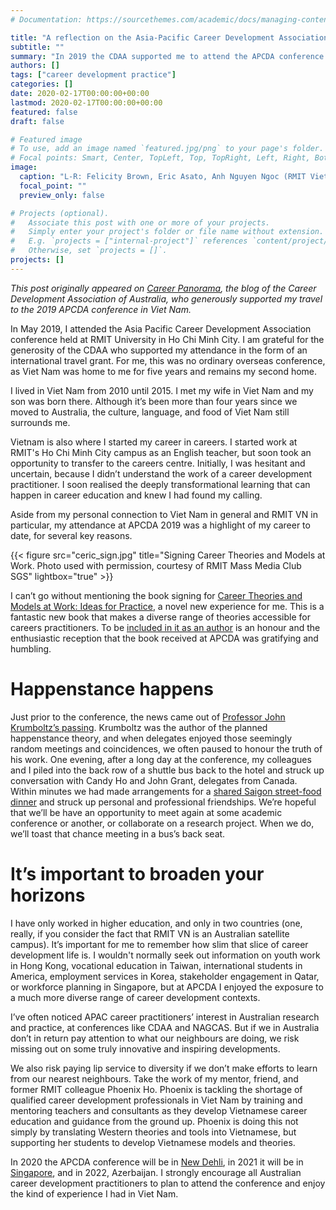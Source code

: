 ```yaml
---
# Documentation: https://sourcethemes.com/academic/docs/managing-content/

title: "A reflection on the Asia-Pacific Career Development Association conference 2019, Ho Chi Minh City, Vietnam"
subtitle: ""
summary: "In 2019 the CDAA supported me to attend the APCDA conference in Viet Nam. "
authors: []
tags: ["career development practice"]
categories: []
date: 2020-02-17T00:00:00+00:00
lastmod: 2020-02-17T00:00:00+00:00
featured: false
draft: false

# Featured image
# To use, add an image named `featured.jpg/png` to your page's folder.
# Focal points: Smart, Center, TopLeft, Top, TopRight, Left, Right, BottomLeft, Bottom, BottomRight.
image:
  caption: "L-R: Felicity Brown, Eric Asato, Anh Nguyen Ngoc (RMIT Vietnam), Phoenix Ho (Hon Viet Institute), Michael Healy (USQ)"
  focal_point: ""
  preview_only: false

# Projects (optional).
#   Associate this post with one or more of your projects.
#   Simply enter your project's folder or file name without extension.
#   E.g. `projects = ["internal-project"]` references `content/project/deep-learning/index.md`.
#   Otherwise, set `projects = []`.
projects: []
---
```


_This post originally appeared on [Career Panorama](https://www.cdaa.org.au/blog/experiences-and-learnings-from-the-2019-apcda-annual-conference), the blog of the Career Development Association of Australia, who generously supported my travel to the 2019 APCDA conference in Viet Nam._

In May 2019, I attended the Asia Pacific Career Development Association conference held at RMIT University in Ho Chi Minh City. 
I am grateful for the generosity of the CDAA who supported my attendance in the form of an international travel grant. 
For me, this was no ordinary overseas conference, as Viet Nam was home to me for five years and remains my second home.

I lived in Viet Nam from 2010 until 2015. 
I met my wife in Viet Nam and my son was born there. 
Although it’s been more than four years since we moved to Australia, the culture, language, and food of Viet Nam still surrounds me.

Vietnam is also where I started my career in careers. 
I started work at RMIT's Ho Chi Minh City campus as an English teacher, but soon took an opportunity to transfer to the careers centre. 
Initially, I was hesitant and uncertain, because I didn’t understand the work of a career development practitioner. 
I soon realised the deeply transformational learning that can happen in career education and knew I had found my calling.

Aside from my personal connection to Viet Nam in general and RMIT VN in particular, my attendance at APCDA 2019 was a highlight of my career to date, for several key reasons.

{{< figure src="ceric_sign.jpg" title="Signing Career Theories and Models at Work. Photo used with permission, courtesy of RMIT Mass Media Club SGS" lightbox="true" >}}

I can’t go without mentioning the book signing for [Career Theories and Models at Work: Ideas for Practice](https://ceric.ca/publications/career-theories-and-models-at-work-ideas-for-practice/), a novel new experience for me. 
This is a fantastic new book that makes a diverse range of theories accessible for careers practitioners. 
To be [included in it as an author](https://mojohealy.com/publication/healy-mcilveen-2019/) is an honour and the enthusiastic reception that the book received at APCDA was gratifying and humbling.

# Happenstance happens
Just prior to the conference, the news came out of [Professor John Krumboltz’s passing](https://ed.stanford.edu/news/stanford-professor-john-d-krumboltz-who-developed-theory-planned-happenstance-dies). Krumboltz was the author of the planned happenstance theory, and when delegates enjoyed those seemingly random meetings and coincidences, we often paused to honour the truth of his work. 
One evening, after a long day at the conference, my colleagues and I piled into the back row of a shuttle bus back to the hotel and struck up conversation with Candy Ho and John Grant, delegates from Canada. 
Within minutes we had made arrangements for a [shared Saigon street-food dinner](https://twitter.com/CanceHo/status/1133621108958216192/photo/2) and struck up personal and professional friendships. 
We’re hopeful that we’ll be have an opportunity to meet again at some academic conference or another, or collaborate on a research project. 
When we do, we’ll toast that chance meeting in a bus’s back seat.

# It’s important to broaden your horizons
I have only worked in higher education, and only in two countries (one, really, if you consider the fact that RMIT VN is an Australian satellite campus). 
It’s important for me to remember how slim that slice of career development life is. 
I wouldn't normally seek out information on youth work in Hong Kong, vocational education in Taiwan, international students in America, employment services in Korea, stakeholder engagement in Qatar, or workforce planning in Singapore, but at APCDA I enjoyed the exposure to a much more diverse range of career development contexts.

I’ve often noticed APAC career practitioners’ interest in Australian research and practice, at conferences like CDAA and NAGCAS. 
But if we in Australia don’t in return pay attention to what our neighbours are doing, we risk missing out on some truly innovative and inspiring developments.

We also risk paying lip service to diversity if we don’t make efforts to learn from our nearest neighbours. Take the work of my mentor, friend, and former RMIT colleague Phoenix Ho. 
Phoenix is tackling the shortage of qualified career development professionals in Viet Nam by training and mentoring teachers and consultants as they develop Vietnamese career education and guidance from the ground up. 
Phoenix is doing this not simply by translating Western theories and tools into Vietnamese, but supporting her students to develop Vietnamese models and theories.

In 2020 the APCDA conference will be in [New Dehli](https://apcda.wildapricot.org/2020-Conference), in 2021 it will be in [Singapore](https://apcda.wildapricot.org/2021-Conference), and in 2022, Azerbaijan. 
I strongly encourage all Australian career development practitioners to plan to attend the conference and enjoy the kind of experience I had in Viet Nam.